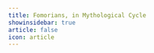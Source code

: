 ```yaml
---
title: Fomorians, in Mythological Cycle 
showinsidebar: true 
article: false 
icon: article 
---
```

